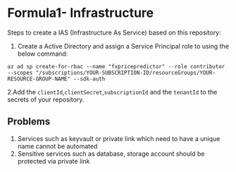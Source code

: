 # Formula1- Infrastructure

Steps to create a IAS (Infrastructure As Service) based on this repository:

1. Create a Active Directory and assign a Service Principal role to using the below command:

`az ad sp create-for-rbac --name "fxpricepredictor" --role contributor --scopes "/subscriptions/YOUR-SUBSCRIPTION-ID/resourceGroups/YOUR-RESOURCE-GROUP-NAME" --sdk-auth`
 
2.Add the `clientId`,`clientSecret`,`subscriptionId` and the `tenantId` to the secrets of your repository.



## Problems

1. Services such as keyvault or private link which need to have a unique name cannot be automated
2. Sensitive services such as database, storage account should be protected via private link
